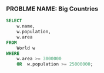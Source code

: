 ### PROBLME NAME: Big Countries

```sql
SELECT
    w.name,
    w.population,
    w.area
FROM
    World w
WHERE
    w.area >= 3000000
    OR  w.population >= 25000000;

```
